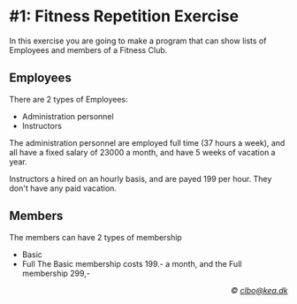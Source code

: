 # #1: Fitness Repetition Exercise 
In this exercise you are going to make a program that can show lists of Employees and members of a Fitness Club.
## Employees
There are 2 types of Employees:
* Administration personnel
* Instructors    

The administration personnel are employed full time (37 hours a week), and all have a fixed salary of 23000 a month,  and have 5 weeks of vacation a year.    

Instructors a hired on an hourly basis, and are payed 199 per hour. They don't have any paid vacation.

## Members
The members can have 2 types of membership
* Basic
* Full
The Basic membership costs 199.-  a month, and the Full membership 299,- 





_<div align="right">&copy; clbo@kea.dk</div>_

